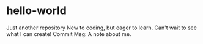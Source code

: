 # hello-world
Just another repository
New to coding, but eager to learn. Can't wait to see what I can create!
Commit Msg: A note about me.
